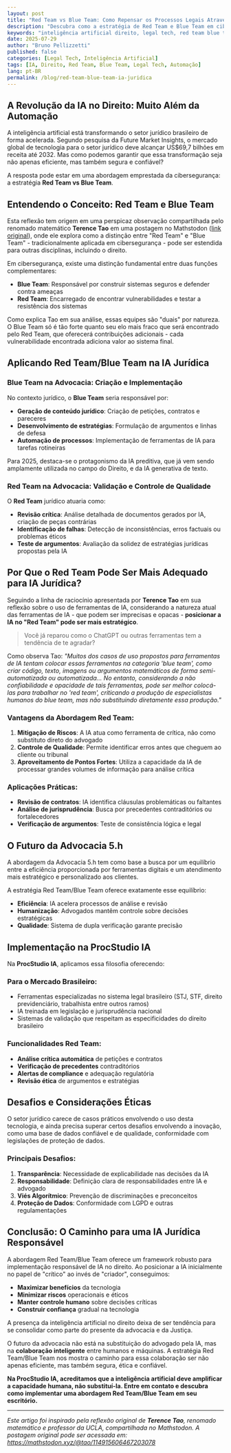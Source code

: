 ```yaml
---
layout: post
title: "Red Team vs Blue Team: Como Repensar os Processos Legais Através da Inteligência Artificial"
description: "Descubra como a estratégia de Red Team e Blue Team em cibersegurança pode revolucionar a implementação de IA no direito, oferecendo abordagens mais seguras e eficazes para escritórios de advocacia."
keywords: "inteligência artificial direito, legal tech, red team blue team, IA jurídica, automação processos jurídicos, advocacia 5.0, segurança cibernética legal"
date: 2025-07-29
author: "Bruno Pellizzetti"
published: false
categories: [Legal Tech, Inteligência Artificial]
tags: [IA, Direito, Red Team, Blue Team, Legal Tech, Automação]
lang: pt-BR
permalink: /blog/red-team-blue-team-ia-juridica
---
```


## A Revolução da IA no Direito: Muito Além da Automação

A inteligência artificial está transformando o setor jurídico brasileiro de forma acelerada. Segundo pesquisa da Future Market Insights, o mercado global de tecnologia para o setor jurídico deve alcançar US$69,7 bilhões em receita até 2032. Mas como podemos garantir que essa transformação seja não apenas eficiente, mas também segura e confiável?

A resposta pode estar em uma abordagem emprestada da cibersegurança: a estratégia **Red Team vs Blue Team**.

## Entendendo o Conceito: Red Team e Blue Team

Esta reflexão tem origem em uma perspicaz observação compartilhada pelo renomado matemático **Terence Tao** em uma postagem no Mathstodon ([link original](https://mathstodon.xyz/@tao/114915606467203078)), onde ele explora como a distinção entre "Red Team" e "Blue Team" - tradicionalmente aplicada em cibersegurança - pode ser estendida para outras disciplinas, incluindo o direito.

Em cibersegurança, existe uma distinção fundamental entre duas funções complementares:

- **Blue Team**: Responsável por construir sistemas seguros e defender contra ameaças
- **Red Team**: Encarregado de encontrar vulnerabilidades e testar a resistência dos sistemas

Como explica Tao em sua análise, essas equipes são "duais" por natureza. O Blue Team só é tão forte quanto seu elo mais fraco que será encontrado pelo Red Team, que oferecerá contribuições adicionais - cada vulnerabilidade encontrada adiciona valor ao sistema final.

## Aplicando Red Team/Blue Team na IA Jurídica

### **Blue Team na Advocacia: Criação e Implementação**

No contexto jurídico, o **Blue Team** seria responsável por:

- **Geração de conteúdo jurídico**: Criação de petições, contratos e pareceres
- **Desenvolvimento de estratégias**: Formulação de argumentos e linhas de defesa
- **Automação de processos**: Implementação de ferramentas de IA para tarefas rotineiras

Para 2025, destaca-se o protagonismo da IA preditiva, que já vem sendo amplamente utilizada no campo do Direito, e da IA generativa de texto.

### **Red Team na Advocacia: Validação e Controle de Qualidade**

O **Red Team** jurídico atuaria como:

- **Revisão crítica**: Análise detalhada de documentos gerados por IA, criação de peças contrárias
- **Identificação de falhas**: Detecção de inconsistências, erros factuais ou problemas éticos
- **Teste de argumentos**: Avaliação da solidez de estratégias jurídicas propostas pela IA

## Por Que o Red Team Pode Ser Mais Adequado para IA Jurídica?

Seguindo a linha de raciocínio apresentada por **Terence Tao** em sua reflexão sobre o uso de ferramentas de IA, considerando a natureza atual das ferramentas de IA - que podem ser imprecisas e opacas - **posicionar a IA no "Red Team" pode ser mais estratégico**.

> Você já reparou como o ChatGPT ou outras ferramentas tem a tendência de te agradar?

Como observa Tao: *"Muitos dos casos de uso propostos para ferramentas de IA tentam colocar essas ferramentas na categoria 'blue team', como criar código, texto, imagens ou argumentos matemáticos de forma semi-automatizada ou automatizada... No entanto, considerando a não confiabilidade e opacidade de tais ferramentas, pode ser melhor colocá-las para trabalhar no 'red team', criticando a produção de especialistas humanos do blue team, mas não substituindo diretamente essa produção."*

### **Vantagens da Abordagem Red Team:**

1. **Mitigação de Riscos**: A IA atua como ferramenta de crítica, não como substituto direto do advogado
2. **Controle de Qualidade**: Permite identificar erros antes que cheguem ao cliente ou tribunal
3. **Aproveitamento de Pontos Fortes**: Utiliza a capacidade da IA de processar grandes volumes de informação para análise crítica

### **Aplicações Práticas:**

- **Revisão de contratos**: IA identifica cláusulas problemáticas ou faltantes
- **Análise de jurisprudência**: Busca por precedentes contraditórios ou fortalecedores
- **Verificação de argumentos**: Teste de consistência lógica e legal

## O Futuro da Advocacia 5.h

A abordagem da Advocacia 5.h tem como base a busca por um equilíbrio entre a eficiência proporcionada por ferramentas digitais e um atendimento mais estratégico e personalizado aos clientes.

A estratégia Red Team/Blue Team oferece exatamente esse equilíbrio:

- **Eficiência**: IA acelera processos de análise e revisão
- **Humanização**: Advogados mantêm controle sobre decisões estratégicas
- **Qualidade**: Sistema de dupla verificação garante precisão

## Implementação na ProcStudio IA

Na **ProcStudio IA**, aplicamos essa filosofia oferecendo:

### **Para o Mercado Brasileiro:**
- Ferramentas especializadas no sistema legal brasileiro (STJ, STF, direito previdenciário, trabalhista entre outros ramos)
- IA treinada em legislação e jurisprudência nacional
- Sistemas de validação que respeitam as especificidades do direito brasileiro

### **Funcionalidades Red Team:**
- **Análise crítica automática** de petições e contratos
- **Verificação de precedentes** contraditórios
- **Alertas de compliance** e adequação regulatória
- **Revisão ética** de argumentos e estratégias

## Desafios e Considerações Éticas

O setor jurídico carece de casos práticos envolvendo o uso desta tecnologia, e ainda precisa superar certos desafios envolvendo a inovação, como uma base de dados confiável e de qualidade, conformidade com legislações de proteção de dados.

### **Principais Desafios:**

1. **Transparência**: Necessidade de explicabilidade nas decisões da IA
2. **Responsabilidade**: Definição clara de responsabilidades entre IA e advogado
3. **Viés Algorítmico**: Prevenção de discriminações e preconceitos
4. **Proteção de Dados**: Conformidade com LGPD e outras regulamentações

## Conclusão: O Caminho para uma IA Jurídica Responsável

A abordagem Red Team/Blue Team oferece um framework robusto para implementação responsável de IA no direito. Ao posicionar a IA inicialmente no papel de "crítico" ao invés de "criador", conseguimos:

- **Maximizar benefícios** da tecnologia
- **Minimizar riscos** operacionais e éticos
- **Manter controle humano** sobre decisões críticas
- **Construir confiança** gradual na tecnologia

A presença da inteligência artificial no direito deixa de ser tendência para se consolidar como parte do presente da advocacia e da Justiça.

O futuro da advocacia não está na substituição do advogado pela IA, mas na **colaboração inteligente** entre humanos e máquinas. A estratégia Red Team/Blue Team nos mostra o caminho para essa colaboração ser não apenas eficiente, mas também segura, ética e confiável.

**Na ProcStudio IA, acreditamos que a inteligência artificial deve amplificar a capacidade humana, não substituí-la. Entre em contato e descubra como implementar uma abordagem Red Team/Blue Team em seu escritório.**

---

*Este artigo foi inspirado pela reflexão original de **Terence Tao**, renomado matemático e professor da UCLA, compartilhada no Mathstodon. A postagem original pode ser acessada em: https://mathstodon.xyz/@tao/114915606467203078*